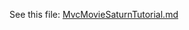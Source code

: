 
See this file: [MvcMovieSaturnTutorial.md](https://github.com/dharmatech/MvcMovieSaturnTutorial/blob/main/MvcMovieSaturnTutorial.md)
